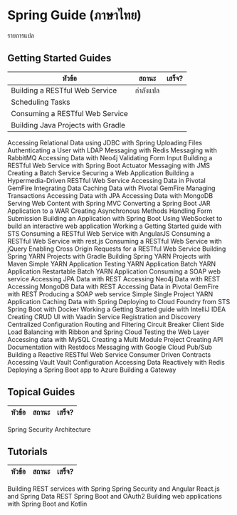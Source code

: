 # Spring Guide (ภาษาไทย)

รายการแปล


## Getting Started Guides

หัวข้อ | สถานะ | เสร็จ? |
-----|-------|-------|
Building a RESTful Web Service | กำลังแปล |
Scheduling Tasks |
Consuming a RESTful Web Service |
Building Java Projects with Gradle |
Accessing Relational Data using JDBC with Spring
Uploading Files
Authenticating a User with LDAP
Messaging with Redis
Messaging with RabbitMQ
Accessing Data with Neo4j
Validating Form Input
Building a RESTful Web Service with Spring Boot Actuator
Messaging with JMS
Creating a Batch Service
Securing a Web Application
Building a Hypermedia-Driven RESTful Web Service
Accessing Data in Pivotal GemFire
Integrating Data
Caching Data with Pivotal GemFire
Managing Transactions
Accessing Data with JPA
Accessing Data with MongoDB
Serving Web Content with Spring MVC
Converting a Spring Boot JAR Application to a WAR
Creating Asynchronous Methods
Handling Form Submission
Building an Application with Spring Boot
Using WebSocket to build an interactive web application
Working a Getting Started guide with STS
Consuming a RESTful Web Service with AngularJS
Consuming a RESTful Web Service with rest.js
Consuming a RESTful Web Service with jQuery
Enabling Cross Origin Requests for a RESTful Web Service
Building Spring YARN Projects with Gradle
Building Spring YARN Projects with Maven
Simple YARN Application
Testing YARN Application
Batch YARN Application
Restartable Batch YARN Application
Consuming a SOAP web service
Accessing JPA Data with REST
Accessing Neo4j Data with REST
Accessing MongoDB Data with REST
Accessing Data in Pivotal GemFire with REST
Producing a SOAP web service
Simple Single Project YARN Application
Caching Data with Spring
Deploying to Cloud Foundry from STS
Spring Boot with Docker
Working a Getting Started guide with IntelliJ IDEA
Creating CRUD UI with Vaadin
Service Registration and Discovery
Centralized Configuration
Routing and Filtering
Circuit Breaker
Client Side Load Balancing with Ribbon and Spring Cloud
Testing the Web Layer
Accessing data with MySQL
Creating a Multi Module Project
Creating API Documentation with Restdocs
Messaging with Google Cloud Pub/Sub
Building a Reactive RESTful Web Service
Consumer Driven Contracts
Accessing Vault
Vault Configuration
Accessing Data Reactively with Redis
Deploying a Spring Boot app to Azure
Building a Gateway

## Topical Guides

หัวข้อ | สถานะ | เสร็จ? |
-----|-------|-------|
Spring Security Architecture

## Tutorials
หัวข้อ | สถานะ | เสร็จ? |
-----|-------|-------|
Building REST services with Spring
Spring Security and Angular
React.js and Spring Data REST
Spring Boot and OAuth2
Building web applications with Spring Boot and Kotlin
